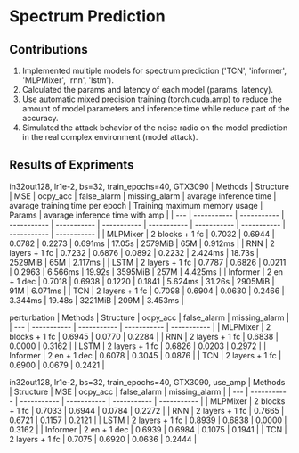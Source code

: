 # Spectrum Prediction

## Contributions
1. Implemented multiple models for spectrum prediction ('TCN', 'informer', 'MLPMixer', 'rnn', 'lstm').
2. Calculated the params and latency of each model (params, latency).
3. Use automatic mixed precision training (torch.cuda.amp) to reduce the amount of model parameters and inference time while reduce part of the accuracy.
4. Simulated the attack behavior of the noise radio on the model prediction in the real complex environment (model attack).

## Results of Expriments 

in32out128, lr1e-2, bs=32, train_epochs=40, GTX3090
| Methods | Structure | MSE | ocpy_acc | false_alarm | missing_alarm | avarage inference time | avarage training time per epoch  | Training maximum memory usage | Params | avarage inference time with amp |
| --- | ----------- | ----------- | ----------- | ----------- | ----------- | ----------- | ----------- | ----------- | ----------- | ----------- |
| MLPMixer | 2 blocks + 1 fc | 0.7032 | 0.6944 | 0.0782 | 0.2273 | 0.691ms  | 17.05s |  2579MiB | 65M | 0.912ms |
| RNN | 2 layers + 1 fc | 0.7232 | 0.6876 | 0.0892 | 0.2232 |  2.424ms | 18.73s |  2529MiB | 65M | 2.117ms |
| LSTM | 2 layers + 1 fc | 0.7787 | 0.6826 | 0.0211 | 0.2963 |  6.566ms | 19.92s |  3595MiB | 257M | 4.425ms |
| Informer | 2 en + 1 dec | 0.7018 | 0.6938 | 0.1220 | 0.1841 |  5.624ms | 31.26s |  2905MiB | 91M | 6.071ms |
| TCN | 2 layers + 1 fc | 0.7098 | 0.6904 | 0.0630 | 0.2466 |  3.344ms | 19.48s |  3221MiB | 209M | 3.453ms |


perturbation
| Methods | Structure |  ocpy_acc | false_alarm | missing_alarm | 
| --- | ----------- | ----------- | ----------- | ----------- | 
| MLPMixer | 2 blocks + 1 fc |  0.6945  | 0.0770 | 0.2284 |
| RNN | 2 layers + 1 fc |  0.6838 | 0.0000 | 0.3162 |
| LSTM | 2 layers + 1 fc |  0.6826 | 0.0203 | 0.2972 |
| Informer | 2 en + 1 dec |  0.6078 | 0.3045 | 0.0876 |
| TCN | 2 layers + 1 fc |  0.6900 | 0.0679 | 0.2421 |


in32out128, lr1e-2, bs=32, train_epochs=40, GTX3090, use_amp
| Methods | Structure | MSE | ocpy_acc | false_alarm | missing_alarm |
| --- | ----------- | ----------- | ----------- | ----------- | ----------- |
| MLPMixer | 2 blocks + 1 fc | 0.7033 | 0.6944 | 0.0784 | 0.2272 |
| RNN | 2 layers + 1 fc | 0.7665 | 0.6721 | 0.1157 | 0.2121 |
| LSTM | 2 layers + 1 fc | 0.8939 | 0.6838 | 0.0000 | 0.3162 |
| Informer | 2 en + 1 dec | 0.6939 | 0.6984 | 0.1075 | 0.1941 |
| TCN | 2 layers + 1 fc | 0.7075 | 0.6920 | 0.0636 | 0.2444 |
